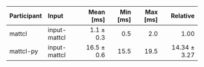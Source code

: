 | Participant | Input | Mean [ms] | Min [ms] | Max [ms] | Relative |
|:---|:---|---:|---:|---:|---:|
| mattcl | input-mattcl | 1.1 ± 0.3 | 0.5 | 2.0 | 1.00 |
| mattcl-py | input-mattcl | 16.5 ± 0.6 | 15.5 | 19.5 | 14.34 ± 3.27 |
